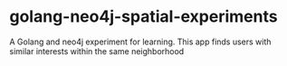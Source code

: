 # golang-neo4j-spatial-experiments
A Golang and neo4j experiment for learning. This app finds users with similar interests within the same neighborhood
